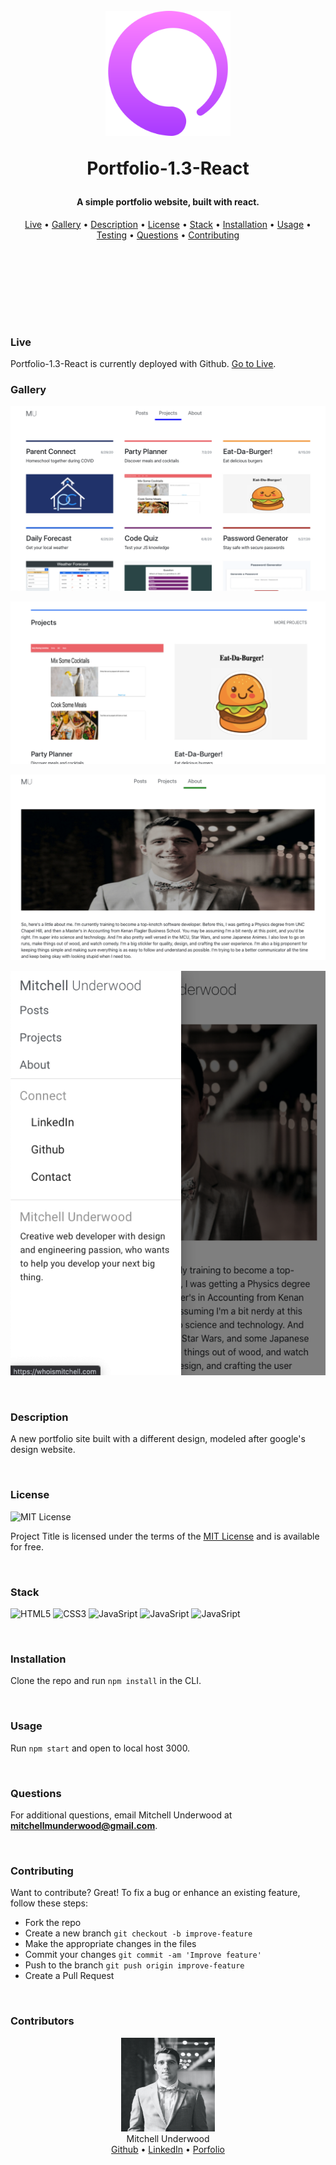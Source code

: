 <h1 align="center">
  <br>
  <!-- image/logo link -->
  <a href="https://whoismitchell.com"><img src="./README-support/logo.png" alt="title" width="200" height="200" ></a>
  
  Portfolio-1.3-React
  <br>
</h1>

<h4 align="center">
<!-- Description of Project -->
A simple portfolio website, built with react.
</h4>

<p align="center">
    <!-- table of contents -->
  <a href="#live">Live</a> •
  <a href="#gallery">Gallery</a> •
  <a href="#description">Description</a> •
  <a href="#license">License</a> •
  <a href="#stack">Stack</a> •
  <a href="#installation">Installation</a> •
  <a href="#usage">Usage</a> •
  <a href="#testing">Testing</a> •
  <a href="#questions">Questions</a> •
  <a href="#contributing">Contributing</a> 
</p>

<br>

<p>
<br>
<br>
<br>
<br>
<br>

</p>

### Live

Portfolio-1.3-React is currently deployed with Github. <a href="https://whoismitchell.com">Go to Live</a>.
<br/>

### Gallery

<p align="center">
    <img src="./README-support/img1.png" width="auto" height="auto">
</p>
<p align="center">
    <img src="./README-support/img2.png" width="auto" height="auto">
</p>
<p align="center">
    <img src="./README-support/img3.png" width="auto" height="auto">
</p>
<p align="center">
    <img src="./README-support/img4.png" width="auto" height="auto">
</p>

<br/>

### Description

A new portfolio site built with a different design, modeled after google's design website.

<br/>

### License

<p>
<img src="https://img.shields.io/badge/License-MIT-informational?style=flat&logo=mit&logoColor=white&color=blue"
         alt="MIT License">
</p>

Project Title is licensed under the terms of the [MIT License](https://opensource.org/licenses/MIT) and is available for free.

<br/>

### Stack

<p align="left">
<!-- line for badges -->
    <img src="https://img.shields.io/badge/Code-HTML5-informational?style=flat&logo=html5&logoColor=white&color=blue"
         alt="HTML5">
    <img src="https://img.shields.io/badge/Code-CSS3-informational?style=flat&logo=css3&logoColor=white&color=blue"
         alt="CSS3">
    <img src="https://img.shields.io/badge/Code-JavaScript-informational?style=flat&logo=javascript&logoColor=white&color=blue"
         alt="JavaSript">
    <img src="https://img.shields.io/badge/Code-Bootstrap-informational?style=flat&logo=bootstrap&logoColor=white&color=blue"
         alt="JavaSript">
    <img src="https://img.shields.io/badge/Code-React-informational?style=flat&logo=react&logoColor=white&color=blue"
         alt="JavaSript">
    <!-- <img src="https://img.shields.io/badge/Code-Handlebars-informational?style=flat&logo=handlebars&logoColor=white&color=blue"
         alt="Express"> -->
    <!-- <img src="https://img.shields.io/badge/Code-Express-informational?style=flat&logo=express&logoColor=white&color=blue"
         alt="Express"> -->
    <!-- <img src="https://img.shields.io/badge/Code-Node-informational?style=flat&logo=node&logoColor=white&color=blue"
         alt="Node"> -->
    <!-- <img src="https://img.shields.io/badge/Data-mySQL-informational?style=flat&logo=mysql&logoColor=white&color=blue"
         alt="Node"> -->
</p>

<!-- Open Source Tools:

- [Thing](https://thing.com) -->

<br/>

### Installation

Clone the repo and run `npm install` in the CLI.

<br/>

### Usage

Run `npm start` and open to local host 3000.

<br/>

### Questions

For additional questions, email Mitchell Underwood at **mitchellmunderwood@gmail.com**.

<br/>

### Contributing

Want to contribute? Great!
To fix a bug or enhance an existing feature, follow these steps:

- Fork the repo
- Create a new branch `git checkout -b improve-feature`
- Make the appropriate changes in the files
- Commit your changes `git commit -am 'Improve feature'`
- Push to the branch `git push origin improve-feature`
- Create a Pull Request

<br/>

### Contributors

<p align="center">
<img src="./README-support/mitchell.jpg" width="150" height="150" />
<br/>
Mitchell Underwood
<br/>
<a href="https://github.com/mitchellmunderwood">Github</a> •
<a href="https://www.linkedin.com/in/mitchellmunderwood/">LinkedIn</a> •
<a href="https://whoismitchell.com">Porfolio</a>

</p>
